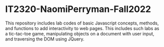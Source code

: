 # IT2320-NaomiPerryman-Fall2022

This repository includes lab codes of basic Javascript concepts, methods, and functions to add interactivity to web pages. This includes such labs as a tic-tac-toe game, manipulating objects on a document with user input, and traversing the DOM using JQuery. 
